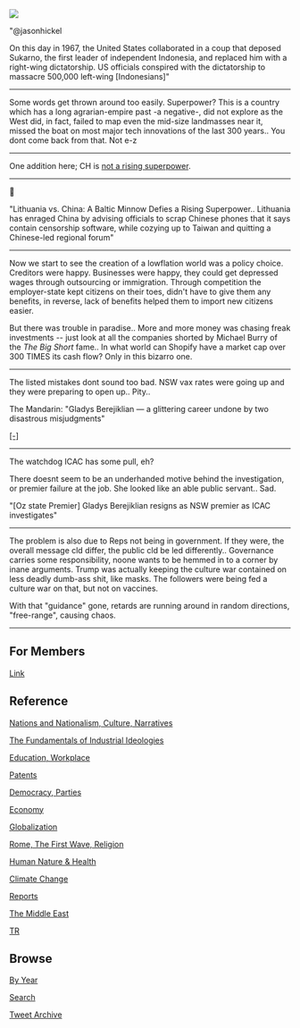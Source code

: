 <img src="https://drive.google.com/uc?export=view&id=1B2wf9R7AMH1d7Vw6e2mucLbIQ5NSjir7"/>

"@jasonhickel

On this day in 1967, the United States collaborated in a coup that
deposed Sukarno, the first leader of independent Indonesia, and
replaced him with a right-wing dictatorship. US officials conspired
with the dictatorship to massacre 500,000 left-wing [Indonesians]"

---

Some words get thrown around too easily. Superpower? This is a country
which has a long agrarian-empire past -a negative-, did not explore as
the West did, in fact, failed to map even the mid-size landmasses near
it, missed the boat on most major tech innovations of the last 300
years.. You dont come back from that. Not e-z

---

One addition here; CH is [not a rising superpower](2021/03/power-of-nations-beckley.md#chsuperpower).

---

🤣

"Lithuania vs. China: A Baltic Minnow Defies a Rising
Superpower.. Lithuania has enraged China by advising officials to
scrap Chinese phones that it says contain censorship software, while
cozying up to Taiwan and quitting a Chinese-led regional forum"

---

Now we start to see the creation of a lowflation world was a policy
choice. Creditors were happy. Businesses were happy, they could get
depressed wages through outsourcing or immigration. Through
competition the employer-state kept citizens on their toes, didn't
have to give them any benefits, in reverse, lack of benefits helped
them to import new citizens easier.

But there was trouble in paradise..  More and more money was chasing
freak investments -- just look at all the companies shorted by Michael
Burry of the *The Big Short* fame.. In what world can Shopify have a
market cap over 300 TIMES its cash flow? Only in this bizarro one.

---

The listed mistakes dont sound too bad. NSW vax rates were going up and
they were preparing to open up.. Pity.. 
 
The Mandarin: "Gladys Berejiklian — a glittering career undone by two
disastrous misjudgments"

[[-]](https://www.themandarin.com.au/170810-gladys-berejiklian-a-glittering-career-undone-by-two-disastrous-misjudgments/)

---

The watchdog ICAC has some pull, eh? 

There doesnt seem to be an underhanded motive behind the
investigation, or premier failure at the job. She looked like an able
public servant.. Sad.

"[Oz state Premier] Gladys Berejiklian resigns as NSW premier as ICAC investigates"

---

The problem is also due to Reps not being in government. If they were,
the overall message cld differ, the public cld be led
differently.. Governance carries some responsibility, noone wants to
be hemmed in to a corner by inane arguments. Trump was actually
keeping the culture war contained on less deadly dumb-ass shit, like
masks. The followers were being fed a culture war on that, but not on
vaccines.

With that "guidance" gone, retards are running around in random
directions, "free-range", causing chaos.

---

## For Members

[Link](https://thirdwave-members.herokuapp.com)

## Reference

[Nations and Nationalism, Culture, Narratives](/2013/02/nations-and-nationalism.md)

[The Fundamentals of Industrial Ideologies](/2011/04/fundamentals-of-industrial-ideologies.md)

[Education, Workplace](2017/09/education-workplace.md)

[Patents](/2018/09/patents.md)

[Democracy, Parties](/2016/11/democracy.md)

[Economy](/2018/05/economy.md)

[Globalization](/2018/09/globalization.md)

[Rome, The First Wave, Religion](/2017/12/rome.md)

[Human Nature & Health](/2020/07/human-nature.md)

[Climate Change](/2018/12/climate.md)

[Reports](/2019/05/reports.md)

[The Middle East](/2019/07/middleeast.md)

[TR](../tr)

## Browse

[By Year](years.md)

[Search](search.html)

[Tweet Archive](/tweets/README.md)


